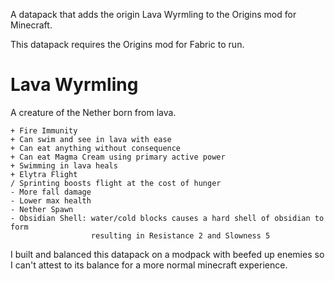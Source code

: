 A datapack that adds the origin Lava Wyrmling to the Origins mod for Minecraft.

This datapack requires the Origins mod for Fabric to run.

# Lava Wyrmling
A creature of the Nether born from lava.
``` 
+ Fire Immunity
+ Can swim and see in lava with ease
+ Can eat anything without consequence
+ Can eat Magma Cream using primary active power
+ Swimming in lava heals
+ Elytra Flight
/ Sprinting boosts flight at the cost of hunger
- More fall damage
- Lower max health
- Nether Spawn
- Obsidian Shell: water/cold blocks causes a hard shell of obsidian to form
                  resulting in Resistance 2 and Slowness 5
```
I built and balanced this datapack on a modpack with beefed up enemies so I can't attest to its balance for a more normal minecraft experience. 
